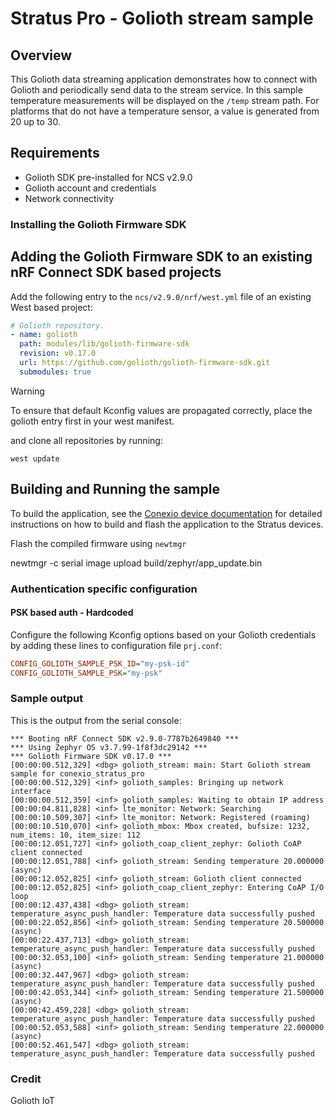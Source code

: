 # Stratus Pro - Golioth stream sample

## Overview

This Golioth data streaming application demonstrates how to connect with
Golioth and periodically send data to the stream service. In this sample
temperature measurements will be displayed on the `/temp` stream
path. For platforms that do not have a temperature sensor, a value is
generated from 20 up to 30.


## Requirements

* Golioth SDK pre-installed for NCS v2.9.0
* Golioth account and credentials
* Network connectivity

### Installing the Golioth Firmware SDK

## Adding the Golioth Firmware SDK to an existing nRF Connect SDK based projects
Add the following entry to the `ncs/v2.9.0/nrf/west.yml` file of an existing West based project:

```yaml
# Golioth repository.
- name: golioth
  path: modules/lib/golioth-firmware-sdk
  revision: v0.17.0
  url: https://github.com/golioth/golioth-firmware-sdk.git
  submodules: true
```

> [!WARNING]
> To ensure that default Kconfig values are propagated correctly, place
> the golioth entry first in your west manifest.

and clone all repositories by running:

```console
west update
```

## Building and Running the sample

To build the application, see the [Conexio device documentation](https://docs.conexiotech.com/master/building-and-programming-an-application/compiling-applications-with-nrf-connect-extension-for-vs-code) 
for detailed instructions on how to build and flash the application to the Stratus devices.

Flash the compiled firmware using `newtmgr`

  newtmgr -c serial image upload build/zephyr/app_update.bin

### Authentication specific configuration

#### PSK based auth - Hardcoded

Configure the following Kconfig options based on your Golioth
credentials by adding these lines to configuration file `prj.conf`:

```cfg
CONFIG_GOLIOTH_SAMPLE_PSK_ID="my-psk-id"
CONFIG_GOLIOTH_SAMPLE_PSK="my-psk"
```
### Sample output

This is the output from the serial console:

```console
*** Booting nRF Connect SDK v2.9.0-7787b2649840 ***
*** Using Zephyr OS v3.7.99-1f8f3dc29142 ***
*** Golioth Firmware SDK v0.17.0 ***
[00:00:00.512,329] <dbg> golioth_stream: main: Start Golioth stream sample for conexio_stratus_pro
[00:00:00.512,329] <inf> golioth_samples: Bringing up network interface
[00:00:00.512,359] <inf> golioth_samples: Waiting to obtain IP address
[00:00:04.811,828] <inf> lte_monitor: Network: Searching
[00:00:10.509,307] <inf> lte_monitor: Network: Registered (roaming)
[00:00:10.510,070] <inf> golioth_mbox: Mbox created, bufsize: 1232, num_items: 10, item_size: 112
[00:00:12.051,727] <inf> golioth_coap_client_zephyr: Golioth CoAP client connected
[00:00:12.051,788] <inf> golioth_stream: Sending temperature 20.000000 (async)
[00:00:12.052,825] <inf> golioth_stream: Golioth client connected
[00:00:12.052,825] <inf> golioth_coap_client_zephyr: Entering CoAP I/O loop
[00:00:12.437,438] <dbg> golioth_stream: temperature_async_push_handler: Temperature data successfully pushed
[00:00:22.052,856] <inf> golioth_stream: Sending temperature 20.500000 (async)
[00:00:22.437,713] <dbg> golioth_stream: temperature_async_push_handler: Temperature data successfully pushed
[00:00:32.053,100] <inf> golioth_stream: Sending temperature 21.000000 (async)
[00:00:32.447,967] <dbg> golioth_stream: temperature_async_push_handler: Temperature data successfully pushed
[00:00:42.053,344] <inf> golioth_stream: Sending temperature 21.500000 (async)
[00:00:42.459,228] <dbg> golioth_stream: temperature_async_push_handler: Temperature data successfully pushed
[00:00:52.053,588] <inf> golioth_stream: Sending temperature 22.000000 (async)
[00:00:52.461,547] <dbg> golioth_stream: temperature_async_push_handler: Temperature data successfully pushed
```

### Credit 
Golioth IoT